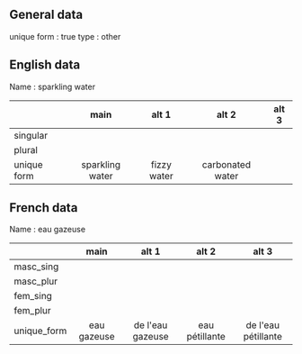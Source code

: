## General data

unique form : true
type : other

## English data

Name : sparkling water

|             |      main       |    alt 1    |      alt 2       | alt 3 |
| :---------- | :-------------: | :---------: | :--------------: | ----- |
| singular    |                 |             |                  |       |
| plural      |                 |             |                  |       |
| unique form | sparkling water | fizzy water | carbonated water |       |

## French data

Name : eau gazeuse

|             |    main     |      alt 1       |     alt 2      |        alt 3        |
| :---------- | :---------: | :--------------: | :------------: | :-----------------: |
| masc_sing   |             |                  |                |                     |
| masc_plur   |             |                  |                |                     |
| fem_sing    |             |                  |                |                     |
| fem_plur    |             |                  |                |                     |
| unique_form | eau gazeuse | de l'eau gazeuse | eau pétillante | de l'eau pétillante |


